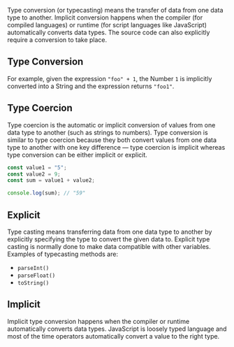 Type conversion (or typecasting) means the transfer of data from one data type to another. Implicit conversion happens when the compiler (for compiled languages) or runtime (for script languages like JavaScript) automatically converts data types. The source code can also explicitly require a conversion to take place.

## Type Conversion
For example, given the expression `"foo" + 1`, the Number `1` is implicitly converted into a String and the expression returns `"foo1"`.

## Type Coercion
Type coercion is the automatic or implicit conversion of values from one data type to another (such as strings to numbers). Type conversion is similar to type coercion because they both convert values from one data type to another with one key difference — type coercion is implicit whereas type conversion can be either implicit or explicit.

```js
const value1 = "5";
const value2 = 9;
const sum = value1 + value2;

console.log(sum); // "59"
```

## Explicit
Type casting means transferring data from one data type to another by explicitly specifying the type to convert the given data to. Explicit type casting is normally done to make data compatible with other variables. Examples of typecasting methods are:

- `parseInt()`
- `parseFloat()`
- `toString()`

## Implicit
Implicit type conversion happens when the compiler or runtime automatically converts data types. JavaScript is loosely typed language and most of the time operators automatically convert a value to the right type.